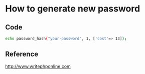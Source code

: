 # How to generate new password 

## Code
```bash
echo password_hash("your-password", 1, ['cost'=> 13]);
```

## Reference
http://www.writephponline.com
